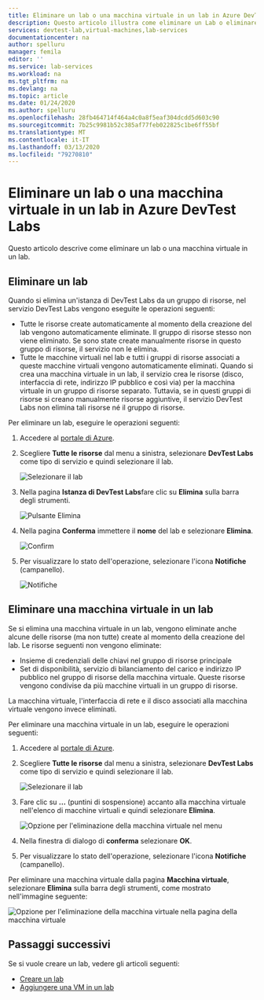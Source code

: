 ```yaml
---
title: Eliminare un lab o una macchina virtuale in un lab in Azure DevTest Labs
description: Questo articolo illustra come eliminare un Lab o eliminare una macchina virtuale in un Lab usando il portale di Azure (Azure DevTest Labs).
services: devtest-lab,virtual-machines,lab-services
documentationcenter: na
author: spelluru
manager: femila
editor: ''
ms.service: lab-services
ms.workload: na
ms.tgt_pltfrm: na
ms.devlang: na
ms.topic: article
ms.date: 01/24/2020
ms.author: spelluru
ms.openlocfilehash: 28fb464714f464a4c0a8f5eaf304dcdd5d603c90
ms.sourcegitcommit: 7b25c9981b52c385af77feb022825c1be6ff55bf
ms.translationtype: MT
ms.contentlocale: it-IT
ms.lasthandoff: 03/13/2020
ms.locfileid: "79270810"
---
```

# <a name="delete-a-lab-or-vm-in-a-lab-in-azure-devtest-labs"></a>Eliminare un lab o una macchina virtuale in un lab in Azure DevTest Labs
Questo articolo descrive come eliminare un lab o una macchina virtuale in un lab.

## <a name="delete-a-lab"></a>Eliminare un lab
Quando si elimina un'istanza di DevTest Labs da un gruppo di risorse, nel servizio DevTest Labs vengono eseguite le operazioni seguenti: 

- Tutte le risorse create automaticamente al momento della creazione del lab vengono automaticamente eliminate. Il gruppo di risorse stesso non viene eliminato. Se sono state create manualmente risorse in questo gruppo di risorse, il servizio non le elimina. 
- Tutte le macchine virtuali nel lab e tutti i gruppi di risorse associati a queste macchine virtuali vengono automaticamente eliminati. Quando si crea una macchina virtuale in un lab, il servizio crea le risorse (disco, interfaccia di rete, indirizzo IP pubblico e così via) per la macchina virtuale in un gruppo di risorse separato. Tuttavia, se in questi gruppi di risorse si creano manualmente risorse aggiuntive, il servizio DevTest Labs non elimina tali risorse né il gruppo di risorse. 

Per eliminare un lab, eseguire le operazioni seguenti: 

1. Accedere al [portale di Azure](https://portal.azure.com).
2. Scegliere **Tutte le risorse** dal menu a sinistra, selezionare **DevTest Labs** come tipo di servizio e quindi selezionare il lab.

    ![Selezionare il lab](media/devtest-lab-delete-lab-vm/select-lab.png)
3. Nella pagina **Istanza di DevTest Labs**fare clic su **Elimina** sulla barra degli strumenti. 

    ![Pulsante Elimina](media/devtest-lab-delete-lab-vm/delete-button.png)
4. Nella pagina **Conferma** immettere il **nome** del lab e selezionare **Elimina**. 

    ![Confirm](media/devtest-lab-delete-lab-vm/confirm-delete.png)
5. Per visualizzare lo stato dell'operazione, selezionare l'icona **Notifiche** (campanello). 

    ![Notifiche](media/devtest-lab-delete-lab-vm/delete-status.png)

 
## <a name="delete-a-vm-in-a-lab"></a>Eliminare una macchina virtuale in un lab
Se si elimina una macchina virtuale in un lab, vengono eliminate anche alcune delle risorse (ma non tutte) create al momento della creazione del lab. Le risorse seguenti non vengono eliminate: 

-   Insieme di credenziali delle chiavi nel gruppo di risorse principale
-   Set di disponibilità, servizio di bilanciamento del carico e indirizzo IP pubblico nel gruppo di risorse della macchina virtuale. Queste risorse vengono condivise da più macchine virtuali in un gruppo di risorse. 

La macchina virtuale, l'interfaccia di rete e il disco associati alla macchina virtuale vengono invece eliminati. 

Per eliminare una macchina virtuale in un lab, eseguire le operazioni seguenti: 

1. Accedere al [portale di Azure](https://portal.azure.com).
2. Scegliere **Tutte le risorse** dal menu a sinistra, selezionare **DevTest Labs** come tipo di servizio e quindi selezionare il lab.

    ![Selezionare il lab](media/devtest-lab-delete-lab-vm/select-lab.png)
3. Fare clic su **...** (puntini di sospensione) accanto alla macchina virtuale nell'elenco di macchine virtuali e quindi selezionare **Elimina**. 

    ![Opzione per l'eliminazione della macchina virtuale nel menu](media/devtest-lab-delete-lab-vm/delete-vm-menu-in-list.png)
4. Nella finestra di dialogo di **conferma** selezionare **OK**. 
5. Per visualizzare lo stato dell'operazione, selezionare l'icona **Notifiche** (campanello). 

Per eliminare una macchina virtuale dalla pagina **Macchina virtuale**, selezionare **Elimina** sulla barra degli strumenti, come mostrato nell'immagine seguente:

![Opzione per l'eliminazione della macchina virtuale nella pagina della macchina virtuale](media/devtest-lab-delete-lab-vm/delete-from-vm-page.png) 


## <a name="next-steps"></a>Passaggi successivi
Se si vuole creare un lab, vedere gli articoli seguenti: 

- [Creare un lab](devtest-lab-create-lab.md)
- [Aggiungere una VM in un lab](devtest-lab-add-vm.md)